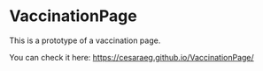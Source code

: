 # VaccinationPage

This is a prototype of a vaccination page.

You can check it here: https://cesaraeg.github.io/VaccinationPage/
